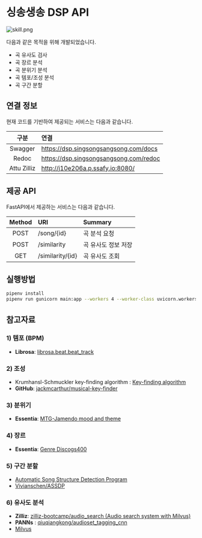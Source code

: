 # 싱송생송 DSP API

![skill.png](/uploads/e4035e295c8d2e96e775a25bac8288ff/image.png)

다음과 같은 목적을 위해 개발되었습니다.

 - 곡 유사도 검사
 - 곡 장르 분석
 - 곡 분위기 분석
 - 곡 템포/조성 분석
 - 곡 구간 분할

## 연결 정보
현재 코드를 기반하여 제공되는 서비스는 다음과 같습니다.

|구분|연결|
|:--:|:--|
| Swagger |https://dsp.singsongsangsong.com/docs|
| Redoc |https://dsp.singsongsangsong.com/redoc|
| Attu Zilliz |http://j10e206a.p.ssafy.io:8080/|

## 제공 API
FastAPI에서 제공하는 서비스는 다음과 같습니다.

|Method|URI|Summary|
|:--:|:--|:--|
| POST | /song/{id} | 곡 분석 요청 |
| POST | /similarity | 곡 유사도 정보 저장 |
| GET | /similarity/{id} | 곡 유사도 조회 |

## 실행방법

```sh
pipenv install
pipenv run gunicorn main:app --workers 4 --worker-class uvicorn.workers.UvicornWorker --bind 0.0.0.0:8000 --log-level debug --daemon --capture-output --enable-stdio-inheritance
```

## 참고자료

### 1) 템포 (BPM)
 - **Librosa**: [librosa.beat.beat_track](https://librosa.org/doc/latest/generated/librosa.beat.beat_track.html#librosa-beat-beat-track)


### 2) 조성

 -  Krumhansl-Schmuckler key-finding algorithm :  [Key-finding algorithm](https://rnhart.net/articles/key-finding/)
 - **GitHub**: [jackmcarthur/musical-key-finder](https://github.com/jackmcarthur/musical-key-finder) 


### 3) 분위기

 - **Essentia**: [MTG-Jamendo mood and theme](https://essentia.upf.edu/models.html#mtg-jamendo-mood-and-theme)

### 4) 장르
 - **Essentia**: [Genre Discogs400](https://essentia.upf.edu/models.html#genre-discogs400)

### 5) 구간 분할

 - [Automatic Song Structure Detection Program](https://vivianschen.github.io/ASSDP/)
 - [Vivianschen/ASSDP](https://github.com/vivianschen/ASSDP)

### 6) 유사도 분석
 - **Zilliz**: [zilliz-bootcamp/audio_search (Audio search system with Milvus)](https://github.com/zilliz-bootcamp/audio_search)
 - **PANNs** : [qiuqiangkong/audioset_tagging_cnn](https://github.com/qiuqiangkong/audioset_tagging_cnn)
 - [Milvus](https://milvus.io/)
